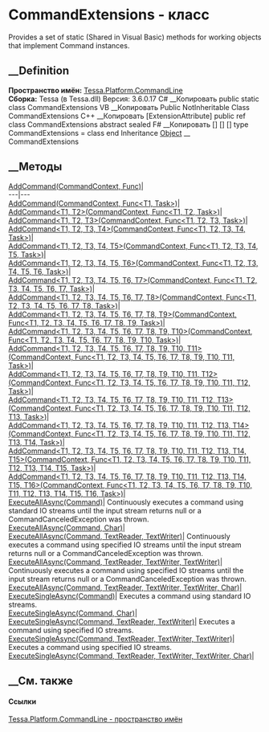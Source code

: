 # CommandExtensions - класс
Provides a set of static (Shared in Visual Basic) methods for working objects
that implement Command instances.
## __Definition
 **Пространство имён:**
[Tessa.Platform.CommandLine](N_Tessa_Platform_CommandLine.htm)  
 **Сборка:** Tessa (в Tessa.dll) Версия: 3.6.0.17
C# __Копировать
     public static class CommandExtensions
VB __Копировать
    <ExtensionAttribute>
    Public NotInheritable Class CommandExtensions
C++ __Копировать
    [ExtensionAttribute]
    public ref class CommandExtensions abstract sealed
F# __Копировать
     [<AbstractClassAttribute>]
    [<SealedAttribute>]
    [<ExtensionAttribute>]
    type CommandExtensions = class end
Inheritance
    [Object](https://learn.microsoft.com/dotnet/api/system.object) __ CommandExtensions
##  __Методы
[AddCommand(CommandContext,
Func<Task>)](M_Tessa_Platform_CommandLine_CommandExtensions_AddCommand.htm)|  
---|---  
[AddCommand<T1>(CommandContext, Func<T1,
Task>)](M_Tessa_Platform_CommandLine_CommandExtensions_AddCommand__1.htm)|  
[AddCommand<T1, T2>(CommandContext, Func<T1, T2,
Task>)](M_Tessa_Platform_CommandLine_CommandExtensions_AddCommand__2.htm)|  
[AddCommand<T1, T2, T3>(CommandContext, Func<T1, T2, T3,
Task>)](M_Tessa_Platform_CommandLine_CommandExtensions_AddCommand__3.htm)|  
[AddCommand<T1, T2, T3, T4>(CommandContext, Func<T1, T2, T3, T4,
Task>)](M_Tessa_Platform_CommandLine_CommandExtensions_AddCommand__4.htm)|  
[AddCommand<T1, T2, T3, T4, T5>(CommandContext, Func<T1, T2, T3, T4, T5,
Task>)](M_Tessa_Platform_CommandLine_CommandExtensions_AddCommand__5.htm)|  
[AddCommand<T1, T2, T3, T4, T5, T6>(CommandContext, Func<T1, T2, T3, T4, T5,
T6, Task>)](M_Tessa_Platform_CommandLine_CommandExtensions_AddCommand__6.htm)|  
[AddCommand<T1, T2, T3, T4, T5, T6, T7>(CommandContext, Func<T1, T2, T3, T4,
T5, T6, T7,
Task>)](M_Tessa_Platform_CommandLine_CommandExtensions_AddCommand__7.htm)|  
[AddCommand<T1, T2, T3, T4, T5, T6, T7, T8>(CommandContext, Func<T1, T2, T3,
T4, T5, T6, T7, T8,
Task>)](M_Tessa_Platform_CommandLine_CommandExtensions_AddCommand__8.htm)|  
[AddCommand<T1, T2, T3, T4, T5, T6, T7, T8, T9>(CommandContext, Func<T1, T2,
T3, T4, T5, T6, T7, T8, T9,
Task>)](M_Tessa_Platform_CommandLine_CommandExtensions_AddCommand__9.htm)|  
[AddCommand<T1, T2, T3, T4, T5, T6, T7, T8, T9, T10>(CommandContext, Func<T1,
T2, T3, T4, T5, T6, T7, T8, T9, T10,
Task>)](M_Tessa_Platform_CommandLine_CommandExtensions_AddCommand__10.htm)|  
[AddCommand<T1, T2, T3, T4, T5, T6, T7, T8, T9, T10, T11>(CommandContext,
Func<T1, T2, T3, T4, T5, T6, T7, T8, T9, T10, T11,
Task>)](M_Tessa_Platform_CommandLine_CommandExtensions_AddCommand__11.htm)|  
[AddCommand<T1, T2, T3, T4, T5, T6, T7, T8, T9, T10, T11, T12>(CommandContext,
Func<T1, T2, T3, T4, T5, T6, T7, T8, T9, T10, T11, T12,
Task>)](M_Tessa_Platform_CommandLine_CommandExtensions_AddCommand__12.htm)|  
[AddCommand<T1, T2, T3, T4, T5, T6, T7, T8, T9, T10, T11, T12,
T13>(CommandContext, Func<T1, T2, T3, T4, T5, T6, T7, T8, T9, T10, T11, T12,
T13,
Task>)](M_Tessa_Platform_CommandLine_CommandExtensions_AddCommand__13.htm)|  
[AddCommand<T1, T2, T3, T4, T5, T6, T7, T8, T9, T10, T11, T12, T13,
T14>(CommandContext, Func<T1, T2, T3, T4, T5, T6, T7, T8, T9, T10, T11, T12,
T13, T14,
Task>)](M_Tessa_Platform_CommandLine_CommandExtensions_AddCommand__14.htm)|  
[AddCommand<T1, T2, T3, T4, T5, T6, T7, T8, T9, T10, T11, T12, T13, T14,
T15>(CommandContext, Func<T1, T2, T3, T4, T5, T6, T7, T8, T9, T10, T11, T12,
T13, T14, T15,
Task>)](M_Tessa_Platform_CommandLine_CommandExtensions_AddCommand__15.htm)|  
[AddCommand<T1, T2, T3, T4, T5, T6, T7, T8, T9, T10, T11, T12, T13, T14, T15,
T16>(CommandContext, Func<T1, T2, T3, T4, T5, T6, T7, T8, T9, T10, T11, T12,
T13, T14, T15, T16,
Task>)](M_Tessa_Platform_CommandLine_CommandExtensions_AddCommand__16.htm)|  
[ExecuteAllAsync(Command)](M_Tessa_Platform_CommandLine_CommandExtensions_ExecuteAllAsync.htm)|
Continuously executes a command using standard IO streams until the input
stream returns null or a CommandCanceledException was thrown.  
[ExecuteAllAsync(Command,
Char)](M_Tessa_Platform_CommandLine_CommandExtensions_ExecuteAllAsync_1.htm)|  
[ExecuteAllAsync(Command, TextReader,
TextWriter)](M_Tessa_Platform_CommandLine_CommandExtensions_ExecuteAllAsync_2.htm)|
Continuously executes a command using specified IO streams until the input
stream returns null or a CommandCanceledException was thrown.  
[ExecuteAllAsync(Command, TextReader, TextWriter,
TextWriter)](M_Tessa_Platform_CommandLine_CommandExtensions_ExecuteAllAsync_3.htm)|
Continuously executes a command using specified IO streams until the input
stream returns null or a CommandCanceledException was thrown.  
[ExecuteAllAsync(Command, TextReader, TextWriter, TextWriter,
Char)](M_Tessa_Platform_CommandLine_CommandExtensions_ExecuteAllAsync_4.htm)|  
[ExecuteSingleAsync(Command)](M_Tessa_Platform_CommandLine_CommandExtensions_ExecuteSingleAsync.htm)|
Executes a command using standard IO streams.  
[ExecuteSingleAsync(Command,
Char)](M_Tessa_Platform_CommandLine_CommandExtensions_ExecuteSingleAsync_1.htm)|  
[ExecuteSingleAsync(Command, TextReader,
TextWriter)](M_Tessa_Platform_CommandLine_CommandExtensions_ExecuteSingleAsync_2.htm)|
Executes a command using specified IO streams.  
[ExecuteSingleAsync(Command, TextReader, TextWriter,
TextWriter)](M_Tessa_Platform_CommandLine_CommandExtensions_ExecuteSingleAsync_3.htm)|
Executes a command using specified IO streams.  
[ExecuteSingleAsync(Command, TextReader, TextWriter, TextWriter,
Char)](M_Tessa_Platform_CommandLine_CommandExtensions_ExecuteSingleAsync_4.htm)|  
## __См. также
#### Ссылки
[Tessa.Platform.CommandLine - пространство
имён](N_Tessa_Platform_CommandLine.htm)
